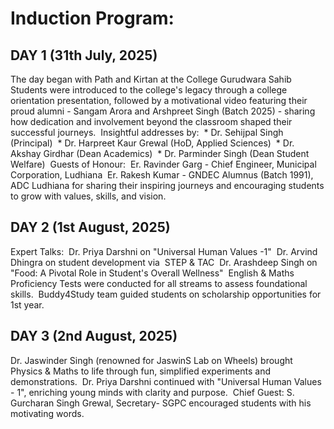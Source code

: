 # Induction Program:

## DAY 1 (31th July, 2025)

The day began with Path and Kirtan at the College Gurudwara Sahib
‎
‎Students were introduced to the college's legacy through a college orientation presentation, followed by a motivational video featuring their proud alumni - Sangam Arora and Arshpreet Singh (Batch 2025) - sharing how dedication and involvement beyond the classroom shaped their successful journeys.
‎
‎Insightful addresses by:
‎
‎* Dr. Sehijpal Singh (Principal)
‎
‎* Dr. Harpreet Kaur Grewal (HoD, Applied Sciences)
‎
‎* Dr. Akshay Girdhar (Dean Academics)
‎
‎* Dr. Parminder Singh (Dean Student Welfare)
‎
‎Guests of Honour:
‎
‎Er. Ravinder Garg - Chief Engineer, Municipal Corporation, Ludhiana
‎
‎Er. Rakesh Kumar - GNDEC Alumnus (Batch 1991), ADC Ludhiana for sharing their inspiring journeys and encouraging students to grow with values, skills, and vision.
‎
## DAY 2 (1st August, 2025)

Expert Talks:
‎
‎Dr. Priya Darshni on "Universal Human Values -1"
‎
‎Dr. Arvind Dhingra on student development via
‎
‎STEP & TAC
‎
‎Dr. Arashdeep Singh on "Food: A Pivotal Role in Student's Overall Wellness"
‎
‎English & Maths Proficiency Tests were conducted for all streams to assess foundational skills.
‎
‎Buddy4Study team guided students on scholarship opportunities for 1st year.

## DAY 3 (2nd August, 2025)

Dr. Jaswinder Singh (renowned for JaswinS Lab on Wheels) brought Physics & Maths to life through fun, simplified experiments and demonstrations.
‎
‎Dr. Priya Darshni continued with "Universal Human Values - 1", enriching young minds with clarity and purpose.
‎
‎Chief Guest: S. Gurcharan Singh Grewal, Secretary- SGPC encouraged students with his motivating words.